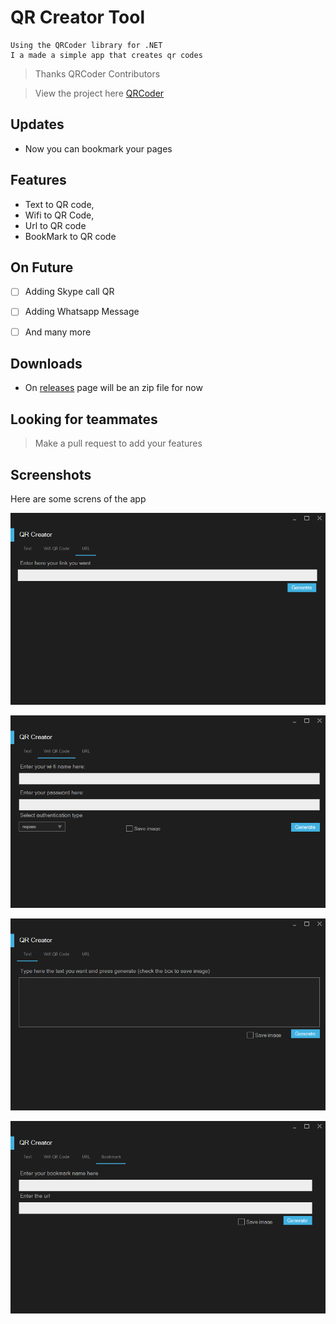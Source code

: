 ﻿# QR Creator Tool
	Using the QRCoder library for .NET
	I a made a simple app that creates qr codes
 	

> Thanks QRCoder Contributors

>View the project here
[QRCoder](https://github.com/codebude/QRCoder)

## Updates 
- Now you can bookmark your pages

## Features 
- 	 Text to QR code,
- 	 Wifi to QR Code,
- 	 Url to QR code
-    BookMark to QR code

## On Future 

- [ ] 	 Adding Skype call QR
- [ ] 	 Adding Whatsapp Message 
- [ ] 	 And many more


## Downloads 
- On [releases](https://github.com/BloddyRose/QRCreator/releases)  page will be an zip file for now 

## Looking for teammates 
> 	Make a pull request to add your features

## Screenshots

Here are some screns of the app 

![Screen1.Png](Pictures/Screen1.png.PNG)

![Screen2](Pictures/Screen2.PNG)

![Screen3](Pictures/Screen3.PNG)

![Screen4](Pictures/Screen4.PNG)